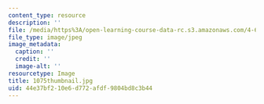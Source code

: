 ```yaml
---
content_type: resource
description: ''
file: /media/https%3A/open-learning-course-data-rc.s3.amazonaws.com/4-614-religious-architecture-and-islamic-cultures-fall-2002/44e37bf210e6d772afdf9804bd8c3b44_1075thumbnail.jpg
file_type: image/jpeg
image_metadata:
  caption: ''
  credit: ''
  image-alt: ''
resourcetype: Image
title: 1075thumbnail.jpg
uid: 44e37bf2-10e6-d772-afdf-9804bd8c3b44
---
```

